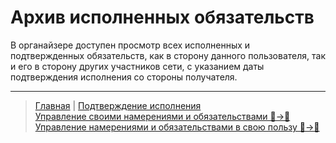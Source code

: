 # Архив исполненных обязательств

В органайзере доступен просмотр всех исполненных и подтвержденных обязательств, как в сторону данного пользователя, так и его в сторону других участников сети, с указанием даты подтверждения исполнения со стороны получателя.


---
> [Главная](../index.md)  | [Подтверждение исполнения](../actions/confirmation_of_transfer.md)  
> [Управление своими намерениями и обязательствами 👤->👥](../actions/show_int_obl.md)  
> [Управление намерениями и обязательствами в свою пользу 👥->👤](../actions/show_int_obl_for_me.md)

